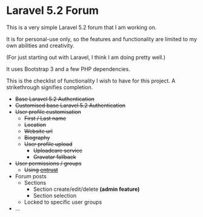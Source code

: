 # Laravel 5.2 Forum

This is a very simple Laravel 5.2 forum that I am working on.

It is for personal-use only, so the features and functionality are limited to my own abilities and creativity.

(For just starting out with Laravel, I think I am doing pretty well.)

It uses Bootstrap 3 and a few PHP dependencies.

This is the checklist of functionality I wish to have for this project. A strikethrough signifies completion.
- ~~Base Laravel 5.2 Authentication~~
- ~~Customised base Laravel 5.2 Authentication~~
- ~~User profile customisation~~
  - ~~First / Last name~~
  - ~~Location~~
  - ~~Website url~~
  - ~~Biography~~
  - ~~User profile upload~~
    - ~~Uploadcare service~~
    - ~~Gravatar fallback~~
- ~~User permissions / groups~~
  - ~~Using [entrust](https://github.com/Zizaco/entrust)~~
- Forum posts
  - Sections
    - Section create/edit/delete **(admin feature)**
    - Section selection
  - Locked to specific user groups
- ...
